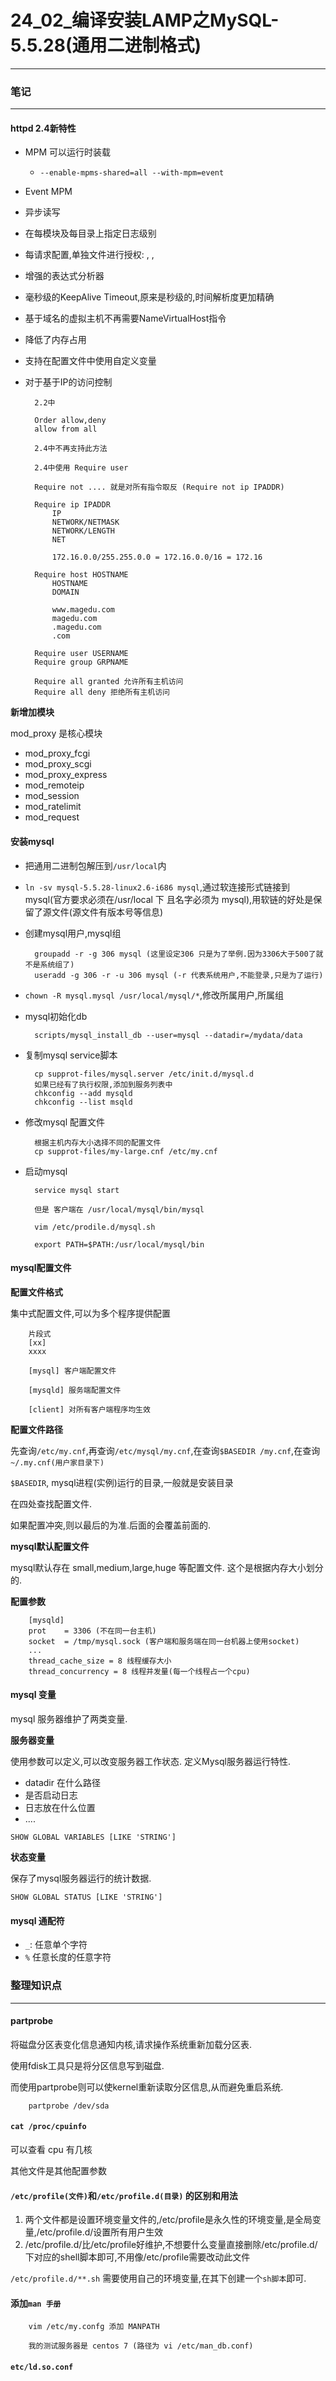 # 24_02_编译安装LAMP之MySQL-5.5.28(通用二进制格式)

---

### 笔记

---

#### httpd 2.4新特性

* MPM 可以运行时装载
	* `--enable-mpms-shared=all --with-mpm=event`
* Event MPM
* 异步读写
* 在每模块及每目录上指定日志级别
* 每请求配置,单独文件进行授权: <If>, <ElseIf>, <Else>
* 增强的表达式分析器
* 毫秒级的KeepAlive Timeout,原来是秒级的,时间解析度更加精确
* 基于域名的虚拟主机不再需要NameVirtualHost指令
* 降低了内存占用
* 支持在配置文件中使用自定义变量
* 对于基于IP的访问控制 
		
		2.2中
		
		Order allow,deny
		allow from all
		
		2.4中不再支持此方法
		
		2.4中使用 Require user
		
		Require not .... 就是对所有指令取反 (Require not ip IPADDR)
		
		Require ip IPADDR
			IP
			NETWORK/NETMASK
			NETWORK/LENGTH
			NET
			
			172.16.0.0/255.255.0.0 = 172.16.0.0/16 = 172.16
			
		Require host HOSTNAME
			HOSTNAME
			DOMAIN
			
			www.magedu.com
			magedu.com
			.magedu.com
			.com
		
		Require user USERNAME
		Require group GRPNAME
		
		Require all granted 允许所有主机访问
		Require all deny 拒绝所有主机访问
		
**新增加模块**

mod_proxy 是核心模块

* mod_proxy_fcgi
* mod_proxy_scgi
* mod_proxy_express
* mod_remoteip
* mod_session
* mod_ratelimit
* mod_request

#### 安装mysql

* 把通用二进制包解压到`/usr/local`内
* `ln -sv mysql-5.5.28-linux2.6-i686 mysql`,通过软连接形式链接到mysql(官方要求必须在/usr/local 下 且名字必须为 mysql),用软链的好处是保留了源文件(源文件有版本号等信息)
* 创建mysql用户,mysql组

		groupadd -r -g 306 mysql (这里设定306 只是为了举例.因为3306大于500了就不是系统组了)
		useradd -g 306 -r -u 306 mysql (-r 代表系统用户,不能登录,只是为了运行)
* `chown -R mysql.mysql /usr/local/mysql/*`,修改所属用户,所属组
* mysql初始化db
		
		scripts/mysql_install_db --user=mysql --datadir=/mydata/data

* 复制mysql service脚本

		cp supprot-files/mysql.server /etc/init.d/mysql.d
		如果已经有了执行权限,添加到服务列表中
		chkconfig --add mysqld
		chkconfig --list msqld
			
* 修改mysql 配置文件
	
		根据主机内存大小选择不同的配置文件
		cp supprot-files/my-large.cnf /etc/my.cnf

* 启动mysql

		service mysql start

		但是 客户端在 /usr/local/mysql/bin/mysql 
		
		vim /etc/prodile.d/mysql.sh
		
		export PATH=$PATH:/usr/local/mysql/bin

#### mysql配置文件

**配置文件格式**
		
集中式配置文件,可以为多个程序提供配置		
		
		片段式
		[xx]
		xxxx
		
		[mysql] 客户端配置文件
		
		[mysqld] 服务端配置文件
		
		[client] 对所有客户端程序均生效

**配置文件路径**

先查询`/etc/my.cnf`,再查询`/etc/mysql/my.cnf`,在查询`$BASEDIR /my.cnf`,在查询`~/.my.cnf(用户家目录下)`

`$BASEDIR`, mysql进程(实例)运行的目录,一般就是安装目录

在四处查找配置文件.

如果配置冲突,则以最后的为准.后面的会覆盖前面的.

**mysql默认配置文件**
 
mysql默认存在 small,medium,large,huge 等配置文件. 这个是根据内存大小划分的.

**配置参数**

		[mysqld]
		prot	= 3306 (不在同一台主机)
		socket	= /tmp/mysql.sock (客户端和服务端在同一台机器上使用socket)
		...
		thread_cache_size = 8 线程缓存大小
		thread_concurrency = 8 线程并发量(每一个线程占一个cpu)

#### mysql 变量

mysql 服务器维护了两类变量.

**服务器变量**

使用参数可以定义,可以改变服务器工作状态. 定义Mysql服务器运行特性.

* datadir 在什么路径
* 是否启动日志
* 日志放在什么位置
* ....

`SHOW GLOBAL VARIABLES [LIKE 'STRING']`

**状态变量**

保存了mysql服务器运行的统计数据.

`SHOW GLOBAL STATUS [LIKE 'STRING']`

#### mysql 通配符

* `_`: 任意单个字符
* `%` 任意长度的任意字符

### 整理知识点

---

#### partprobe

将磁盘分区表变化信息通知内核,请求操作系统重新加载分区表.

使用fdisk工具只是将分区信息写到磁盘.

而使用partprobe则可以使kernel重新读取分区信息,从而避免重启系统.

		partprobe /dev/sda
		
#### `cat /proc/cpuinfo`

可以查看 cpu 有几核

其他文件是其他配置参数

#### `/etc/profile(文件)`和`/etc/profile.d(目录)` 的区别和用法

1. 两个文件都是设置环境变量文件的,/etc/profile是永久性的环境变量,是全局变量,/etc/profile.d/设置所有用户生效
2. /etc/profile.d/比/etc/profile好维护,不想要什么变量直接删除/etc/profile.d/下对应的shell脚本即可,不用像/etc/profile需要改动此文件

`/etc/profile.d/**.sh` 需要使用自己的环境变量,在其下创建一个`sh脚本`即可.

#### 添加`man 手册`

		vim /etc/my.confg 添加 MANPATH
		
		我的测试服务器是 centos 7 (路径为 vi /etc/man_db.conf)
		
#### `etc/ld.so.conf`